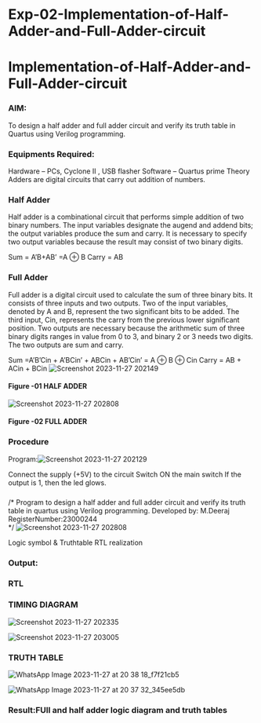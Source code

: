 # Exp-02-Implementation-of-Half-Adder-and-Full-Adder-circuit

# Implementation-of-Half-Adder-and-Full-Adder-circuit
### AIM:
To design a half adder and full adder circuit and verify its truth table in Quartus using Verilog programming.

### Equipments Required:
Hardware – PCs, Cyclone II , USB flasher
Software – Quartus prime
Theory
Adders are digital circuits that carry out addition of numbers.

### Half Adder
Half adder is a combinational circuit that performs simple addition of two binary numbers. The input variables designate the augend and addend bits; the output variables produce the sum and carry. It is necessary to specify two output variables because the result may consist of two binary digits.

Sum = A’B+AB’ =A ⊕ B Carry = AB

### Full Adder
Full adder is a digital circuit used to calculate the sum of three binary bits. It consists of three inputs and two outputs. Two of the input variables, denoted by A and B, represent the two significant bits to be added. The third input, Cin, represents the carry from the previous lower significant position. Two outputs are necessary because the arithmetic sum of three binary digits ranges in value from 0 to 3, and binary 2 or 3 needs two digits. The two outputs are sum and carry.

Sum =A’B’Cin + A’BCin’ + ABCin + AB’Cin’ = A ⊕ B ⊕ Cin Carry = AB + ACin + BCin
![Screenshot 2023-11-27 202149](https://github.com/MangariDeeraj/Exp-02-Implementation-of-Half-Adder-and-Full-Adder-circuit/assets/149365485/d6518644-5838-4710-994e-79275b5ff5c6)


#### Figure -01 HALF ADDER 


![Screenshot 2023-11-27 202808](https://github.com/MangariDeeraj/Exp-02-Implementation-of-Half-Adder-and-Full-Adder-circuit/assets/149365485/d50b187b-cc31-4a97-a14f-619539351765)

#### Figure -02 FULL ADDER 

### Procedure
Program:![Screenshot 2023-11-27 202129](https://github.com/MangariDeeraj/Exp-02-Implementation-of-Half-Adder-and-Full-Adder-circuit/assets/149365485/0024c197-d306-457a-bc44-04ff9190d98b)     

Connect the supply (+5V) to the circuit
Switch ON the main switch
If the output is 1, then the led glows.
### 


/*
Program to design a half adder and full adder circuit and verify its truth table in quartus using Verilog programming.
Developed by: M.Deeraj
RegisterNumber:23000244  
*/
![Screenshot 2023-11-27 202808](https://github.com/MangariDeeraj/Exp-02-Implementation-of-Half-Adder-and-Full-Adder-circuit/assets/149365485/051c958b-fd98-4ca9-a44c-fa7e813c474f)

Logic symbol & Truthtable
RTL realization

### Output:
### RTL
### TIMING DIAGRAM
![Screenshot 2023-11-27 202335](https://github.com/MangariDeeraj/Exp-02-Implementation-of-Half-Adder-and-Full-Adder-circuit/assets/149365485/8762232a-9e8d-4fc7-b528-65a98fe83899)

![Screenshot 2023-11-27 203005](https://github.com/MangariDeeraj/Exp-02-Implementation-of-Half-Adder-and-Full-Adder-circuit/assets/149365485/21d25e2f-3afc-4bab-b6db-6406c245ebac)

### TRUTH TABLE 
![WhatsApp Image 2023-11-27 at 20 38 18_f7f21cb5](https://github.com/MangariDeeraj/Exp-02-Implementation-of-Half-Adder-and-Full-Adder-circuit/assets/149365485/2f81deb8-6b4d-41d4-9d47-67ae6b832288)    

![WhatsApp Image 2023-11-27 at 20 37 32_345ee5db](https://github.com/MangariDeeraj/Exp-02-Implementation-of-Half-Adder-and-Full-Adder-circuit/assets/149365485/bbd4d360-a409-4f81-b89b-1dd05f143844)

### Result:FUll and half adder logic diagram and truth tables 
